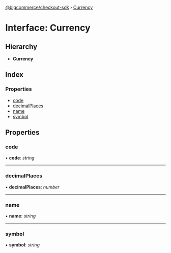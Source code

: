 [@bigcommerce/checkout-sdk](../README.md) › [Currency](currency.md)

# Interface: Currency

## Hierarchy

* **Currency**

## Index

### Properties

* [code](currency.md#code)
* [decimalPlaces](currency.md#decimalplaces)
* [name](currency.md#name)
* [symbol](currency.md#symbol)

## Properties

###  code

• **code**: *string*

___

###  decimalPlaces

• **decimalPlaces**: *number*

___

###  name

• **name**: *string*

___

###  symbol

• **symbol**: *string*
